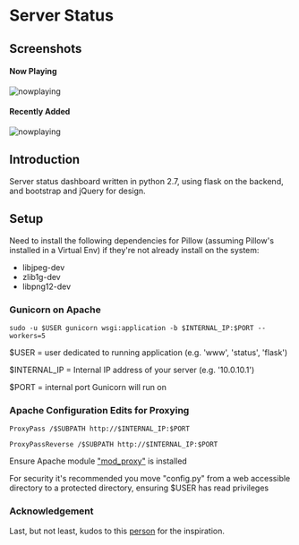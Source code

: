 # Server Status #

## Screenshots ##

#### Now Playing ####
![nowplaying](https://bytebucket.org/beallio/media-server-dashboard/raw/3ddb5482ea252ef402eb5d65f90514fac8cb94fa/serverstatus/docs/now_playing_screenshot.png)


#### Recently Added ####
![nowplaying](https://bytebucket.org/beallio/media-server-dashboard/raw/3ddb5482ea252ef402eb5d65f90514fac8cb94fa/serverstatus/docs/recently_added_screenshot.png)


## Introduction ##
Server status dashboard written in python 2.7, using flask on the backend, and bootstrap and jQuery for design.


## Setup ##
Need to install the following dependencies for Pillow (assuming Pillow's installed in a Virtual Env) 
if they're not already install on the system:

* libjpeg-dev
* zlib1g-dev
* libpng12-dev


### Gunicorn on Apache ### 

    sudo -u $USER gunicorn wsgi:application -b $INTERNAL_IP:$PORT --workers=5

$USER = user dedicated to running application (e.g. 'www', 'status', 'flask')

$INTERNAL_IP = Internal IP address of your server (e.g. '10.0.10.1')

$PORT = internal port Gunicorn will run on


### Apache Configuration Edits for Proxying ###

    ProxyPass /$SUBPATH http://$INTERNAL_IP:$PORT

    ProxyPassReverse /$SUBPATH http://$INTERNAL_IP:$PORT

Ensure Apache module ["mod_proxy"](http://httpd.apache.org/docs/2.2/mod/mod_proxy.html) is installed 

For security it's recommended you move "config.py" from a web accessible directory 
to a protected directory, ensuring $USER has read privileges



### Acknowledgement ###
Last, but not least, kudos to this [person](http://d4rk.co/) for the inspiration.